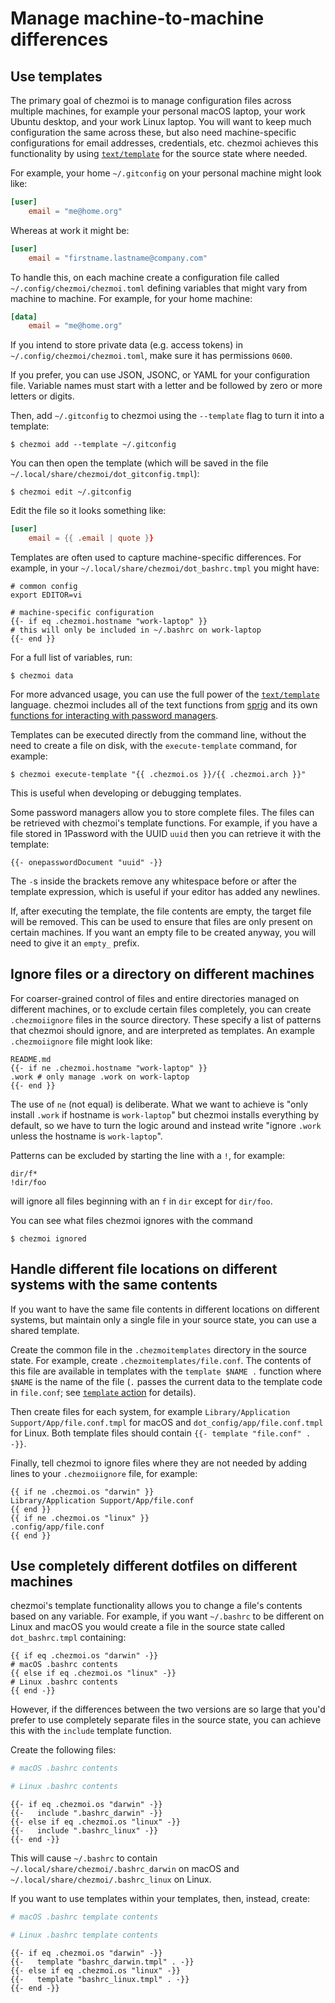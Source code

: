 # Manage machine-to-machine differences

## Use templates

The primary goal of chezmoi is to manage configuration files across multiple
machines, for example your personal macOS laptop, your work Ubuntu desktop, and
your work Linux laptop. You will want to keep much configuration the same
across these, but also need machine-specific configurations for email
addresses, credentials, etc. chezmoi achieves this functionality by using
[`text/template`](https://pkg.go.dev/text/template) for the source state where
needed.

For example, your home `~/.gitconfig` on your personal machine might look like:

```toml title="~/.gitconfig"
[user]
    email = "me@home.org"
```

Whereas at work it might be:

```toml title="~/.gitconfig"
[user]
    email = "firstname.lastname@company.com"
```

To handle this, on each machine create a configuration file called
`~/.config/chezmoi/chezmoi.toml` defining variables that might vary from
machine to machine. For example, for your home machine:

```toml title="~/.config/chezmoi/chezmoi.toml"
[data]
    email = "me@home.org"
```

If you intend to store private data (e.g. access tokens) in
`~/.config/chezmoi/chezmoi.toml`, make sure it has permissions `0600`.

If you prefer, you can use JSON, JSONC, or YAML for your configuration file.
Variable names must start with a letter and be followed by zero or more letters
or digits.

Then, add `~/.gitconfig` to chezmoi using the `--template` flag to turn it
into a template:

```console
$ chezmoi add --template ~/.gitconfig
```

You can then open the template (which will be saved in the file
`~/.local/share/chezmoi/dot_gitconfig.tmpl`):

```console
$ chezmoi edit ~/.gitconfig
```

Edit the file so it looks something like:

```toml title="~/.local/share/chezmoi/dot_gitconfig.tmpl"
[user]
    email = {{ .email | quote }}
```

Templates are often used to capture machine-specific differences. For example,
in your `~/.local/share/chezmoi/dot_bashrc.tmpl` you might have:

``` title="~/.local/share/chezmoi/dot_bashrc.tmpl"
# common config
export EDITOR=vi

# machine-specific configuration
{{- if eq .chezmoi.hostname "work-laptop" }}
# this will only be included in ~/.bashrc on work-laptop
{{- end }}
```

For a full list of variables, run:

```console
$ chezmoi data
```

For more advanced usage, you can use the full power of the
[`text/template`](https://pkg.go.dev/text/template) language. chezmoi includes
all of the text functions from [sprig](http://masterminds.github.io/sprig/) and
its own [functions for interacting with password
managers](../reference/templates/functions/index.md).

Templates can be executed directly from the command line, without the need to
create a file on disk, with the `execute-template` command, for example:

```console
$ chezmoi execute-template "{{ .chezmoi.os }}/{{ .chezmoi.arch }}"
```

This is useful when developing or debugging templates.

Some password managers allow you to store complete files. The files can be
retrieved with chezmoi's template functions. For example, if you have a file
stored in 1Password with the UUID `uuid` then you can retrieve it with the
template:

```
{{- onepasswordDocument "uuid" -}}
```

The `-`s inside the brackets remove any whitespace before or after the template
expression, which is useful if your editor has added any newlines.

If, after executing the template, the file contents are empty, the target file
will be removed. This can be used to ensure that files are only present on
certain machines. If you want an empty file to be created anyway, you will need
to give it an `empty_` prefix.

## Ignore files or a directory on different machines

For coarser-grained control of files and entire directories managed on
different machines, or to exclude certain files completely, you can create
`.chezmoiignore` files in the source directory. These specify a list of
patterns that chezmoi should ignore, and are interpreted as templates. An
example `.chezmoiignore` file might look like:

``` title="~/.local/share/chezmoi/.chezmoiignore"
README.md
{{- if ne .chezmoi.hostname "work-laptop" }}
.work # only manage .work on work-laptop
{{- end }}
```

The use of `ne` (not equal) is deliberate. What we want to achieve is "only
install `.work` if hostname is `work-laptop`" but chezmoi installs everything
by default, so we have to turn the logic around and instead write "ignore
`.work` unless the hostname is `work-laptop`".

Patterns can be excluded by starting the line with a `!`, for example:

``` title="~/.local/share/chezmoi/.chezmoiignore"
dir/f*
!dir/foo
```

will ignore all files beginning with an `f` in `dir` except for `dir/foo`.

You can see what files chezmoi ignores with the command

```console
$ chezmoi ignored
```

## Handle different file locations on different systems with the same contents

If you want to have the same file contents in different locations on different
systems, but maintain only a single file in your source state, you can use a
shared template.

Create the common file in the `.chezmoitemplates` directory in the source state.
For example, create `.chezmoitemplates/file.conf`. The contents of this file are
available in templates with the `template $NAME .` function where `$NAME` is the
name of the file (`.` passes the current data to the template code in
`file.conf`; see [`template`
action](https://pkg.go.dev/text/template#hdr-Actions) for details).

Then create files for each system, for example `Library/Application
Support/App/file.conf.tmpl` for macOS and `dot_config/app/file.conf.tmpl` for
Linux. Both template files should contain `{{- template "file.conf" . -}}`.

Finally, tell chezmoi to ignore files where they are not needed by adding lines
to your `.chezmoiignore` file, for example:

``` title="~/.local/share/chezmoi/.chezmoiignore"
{{ if ne .chezmoi.os "darwin" }}
Library/Application Support/App/file.conf
{{ end }}
{{ if ne .chezmoi.os "linux" }}
.config/app/file.conf
{{ end }}
```

## Use completely different dotfiles on different machines

chezmoi's template functionality allows you to change a file's contents based
on any variable. For example, if you want `~/.bashrc` to be different on Linux
and macOS you would create a file in the source state called `dot_bashrc.tmpl`
containing:

``` title="~/.local/share/chezmoi/dot_bashrc.tmpl"
{{ if eq .chezmoi.os "darwin" -}}
# macOS .bashrc contents
{{ else if eq .chezmoi.os "linux" -}}
# Linux .bashrc contents
{{ end -}}
```

However, if the differences between the two versions are so large that you'd
prefer to use completely separate files in the source state, you can achieve
this with the `include` template function.

Create the following files:

```bash title="~/.local/share/chezmoi/.bashrc_darwin"
# macOS .bashrc contents
```

```bash title="~/.local/share/chezmoi/.bashrc_linux"
# Linux .bashrc contents
```

``` title="~/.local/share/chezmoi/dot_bashrc.tmpl"
{{- if eq .chezmoi.os "darwin" -}}
{{-   include ".bashrc_darwin" -}}
{{- else if eq .chezmoi.os "linux" -}}
{{-   include ".bashrc_linux" -}}
{{- end -}}
```

This will cause `~/.bashrc` to contain `~/.local/share/chezmoi/.bashrc_darwin`
on macOS and `~/.local/share/chezmoi/.bashrc_linux` on Linux.

If you want to use templates within your templates, then, instead, create:

```bash title="~/.local/share/chezmoi/.chezmoitemplates/bashrc_darwin.tmpl"
# macOS .bashrc template contents
```

```bash title="~/.local/share/chezmoi/.chezmoitemplates/bashrc_linux.tmpl"
# Linux .bashrc template contents
```

``` title="~/.local/share/chezmoi/dot_bashrc.tmpl"
{{- if eq .chezmoi.os "darwin" -}}
{{-   template "bashrc_darwin.tmpl" . -}}
{{- else if eq .chezmoi.os "linux" -}}
{{-   template "bashrc_linux.tmpl" . -}}
{{- end -}}
```
